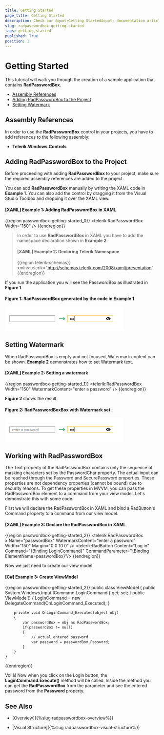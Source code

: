 ```yaml
---
title: Getting Started
page_title: Getting Started
description: Check our &quot;Getting Started&quot; documentation article for the RadPasswordBox {{ site.framework_name }} control.
slug: radpasswordbox-getting-started
tags: getting,started
published: True
position: 1
---
```


# Getting Started

This tutorial will walk you through the creation of a sample application that contains __RadPasswordBox__.

* [Assembly References](#assembly-references)
* [Adding RadPasswordBox to the Project](#adding-radpasswordbox-to-the-project)
* [Setting Watermark](#setting-watermark)

## Assembly References

In order to use the __RadPasswordBox__ control in your projects, you have to add references to the following assembly:			

* __Telerik.Windows.Controls__

## Adding RadPasswordBox to the Project

Before proceeding with adding __RadPasswordBox__ to your project, make sure the required assembly references are added to the project. 

You can add __RadPasswordBox__ manually by writing the XAML code in __Example 1__. You can also add the control by dragging it from the Visual Studio Toolbox and dropping it over the XAML view.

#### __[XAML] Example 1: Adding RadPasswordBox in XAML__

{{region passwordbox-getting-started_0}}
	<telerik:RadPasswordBox Width="150" />
{{endregion}}

>In order to use __RadPasswordBox__ in XAML you have to add the namespace declaration shown in __Example 2__:
>#### __[XAML] Example 2: Declaring Telerik Namespace__
>{{region telerik-schemas}}
>    xmlns:telerik="http://schemas.telerik.com/2008/xaml/presentation"
>{{endregion}}

If you run the application you will see the PasswordBox as illustrated in __Figure 1__. 

#### __Figure 1: RadPasswordBox generated by the code in Example 1__

![](images/RadPasswordBox_GettingStarted_0.png)

## Setting Watermark

When RadPasswordBox is empty and not focused, Watermark content can be shown. __Example 2__ demonstrates how to set Watermark text.

#### __[XAML] Example 2: Setting a watermark__

{{region passwordbox-getting-started_1}}
	<telerik:RadPasswordBox Width="150" WatermarkContent="enter a password" />
{{endregion}}

__Figure 2__ shows the result.

#### __Figure 2: RadPasswordBoxBox with Watermark set__

![](images/RadPasswordBox_GettingStarted_1.png)

## Working with RadPasswordBox

The Text property of the RadPasswordBox contains only the sequence of masking characters set by the PasswordChar property. The actual input can be reached through the Password and SecurePassword properties. These properties are not dependency properties (cannot be bound) due to security reasons. To get these properties in MVVM, you can pass the RadPasswordBox element to a command from your view model. Let's demonstrate this with some code.

First we will declare the RadPasswordBox in XAML and bind a RadButton's Command property to a command from our view model.

#### __[XAML] Example 3: Declare the RadPasswordBox in XAML__

{{region passwordbox-getting-started_2}}
	<StackPanel Orientation="Horizontal" VerticalAlignment="Center" HorizontalAlignment="Center" >
		<telerik:RadPasswordBox x:Name="passwordBox" WatermarkContent="enter a password" Width="150" Margin="0 0 10 0" />
		<telerik:RadButton Content="Log in" Command="{Binding LoginCommand}" CommandParameter="{Binding ElementName=passwordBox}"/>
	</StackPanel>
{{endregion}}

Now we just need to create our view model.

#### __[C#] Example 3: Create ViewModel__

{{region passwordbox-getting-started_2}}
	public  class ViewModel
	{
		public System.Windows.Input.ICommand LoginCommand { get; set; }
		public ViewModel()
		{
			LoginCommand = new DelegateCommand(OnLoginCommand_Executed);
		}

		private void OnLoginCommand_Executed(object obj)
		{
			var passwordBox = obj as RadPasswordBox;
			if(passwordBox != null)
			{
				// actual entered password
				var password = passwordBox.Password;
			}
		}
	}
{{endregion}}

Voilà! Now when you click on the Login button, the __LoginCommand.Execute()__ method will be called. Inside the method you can get the __RadPasswordBox__ from the parameter and see the entered password from the __Password__ property.

## See Also

 * [Overview]({%slug radpasswordbox-overview%})

 * [Visual Structure]({%slug radpasswordbox-visual-structure%})
